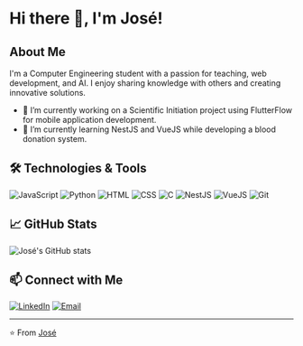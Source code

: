 # Hi there 👋, I'm José!

## About Me

I'm a Computer Engineering student with a passion for teaching, web development, and AI. I enjoy sharing knowledge with others and creating innovative solutions.

- 🔭 I’m currently working on a Scientific Initiation project using FlutterFlow for mobile application development.
- 🌱 I’m currently learning NestJS and VueJS while developing a blood donation system.

## 🛠️ Technologies & Tools

![JavaScript](https://img.shields.io/badge/-JavaScript-05122A?style=flat&logo=javascript)
![Python](https://img.shields.io/badge/-Python-05122A?style=flat&logo=python)
![HTML](https://img.shields.io/badge/-HTML-05122A?style=flat&logo=html5)
![CSS](https://img.shields.io/badge/-CSS-05122A?style=flat&logo=css3)
![C](https://img.shields.io/badge/-C-05122A?style=flat&logo=c)
![NestJS](https://img.shields.io/badge/-NestJS-05122A?style=flat&logo=nestjs)
![VueJS](https://img.shields.io/badge/-Vue.js-05122A?style=flat&logo=vue.js)
![Git](https://img.shields.io/badge/-Git-05122A?style=flat&logo=git)

## 📈 GitHub Stats

![José's GitHub stats](https://github-readme-stats.vercel.app/api?username=JoseArantes83&show_icons=true&theme=radical)

## 📫 Connect with Me

[![LinkedIn](https://img.shields.io/badge/LinkedIn-0077B5?style=flat&logo=linkedin)](https://www.linkedin.com/in/jos%C3%A9-ferreira-arantes-lopes-690b2323b/)
[![Email](https://img.shields.io/badge/Email-D14836?style=flat&logo=gmail&logoColor=white)](mailto:josearantes20@hotmail.com)

---

⭐️ From [José](https://github.com/JoseArantes83)
